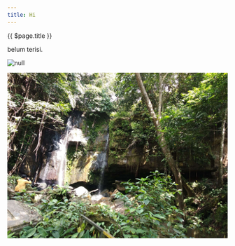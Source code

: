 ```yaml
---
title: Hi
---
```

{{ $page.title }}

belum terisi.

![null](/img/anak1.jpg)

![hijau](/docs/.vuepress/public/img/suka-bumi.jpg)
